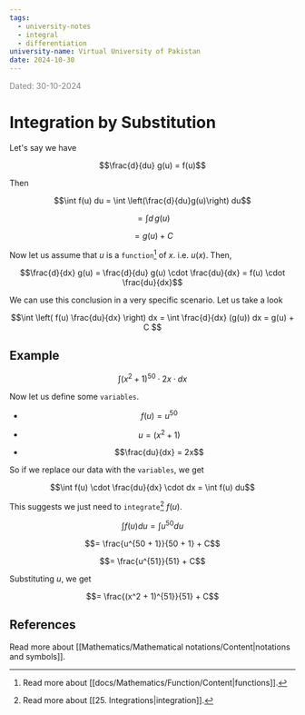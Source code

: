 ```yaml
---
tags:
  - university-notes
  - integral
  - differentiation
university-name: Virtual University of Pakistan
date: 2024-10-30
---
```


<span style="color: gray;">Dated: 30-10-2024</span>

# Integration by Substitution

Let's say we have  

$$\frac{d}{du} g(u) = f(u)$$

Then  

$$\int f(u) du = \int \left(\frac{d}{du}g(u)\right) du$$

$$= \int d \,g(u)$$

$$= g(u) + C$$

Now let us assume that $u$ is a `function`[^1] of $x$. i.e. $u(x)$. Then,  

$$\frac{d}{dx} g(u) = \frac{d}{du} g(u) \cdot \frac{du}{dx} = f(u) \cdot \frac{du}{dx}$$

We can use this conclusion in a very specific scenario. Let us take a look

$$\int \left( f(u) \frac{du}{dx} \right) dx = \int \frac{d}{dx} (g(u)) dx = g(u) + C
$$

## Example

$$\int (x^2 + 1)^{50} \cdot 2x \cdot dx$$

Now let us define some `variables`.  

- $$f(u) = u^{50}$$

- $$u = (x^2 + 1)$$

- $$\frac{du}{dx} = 2x$$

So if we replace our data with the `variables`, we get  

$$\int f(u) \cdot \frac{du}{dx} \cdot dx = \int f(u) du$$

This suggests we just need to `integrate`[^2] $f(u)$.  

$$\int f(u) du = \int u^{50} du$$

$$= \frac{u^{50 + 1}}{50 + 1} + C$$

$$= \frac{u^{51}}{51} + C$$

Substituting $u$, we get

$$= \frac{(x^2 + 1)^{51}}{51} + C$$

## References

Read more about [[Mathematics/Mathematical notations/Content|notations and symbols]].

[^1]: Read more about [[docs/Mathematics/Function/Content|functions]].
[^2]: Read more about [[25. Integrations|integration]].